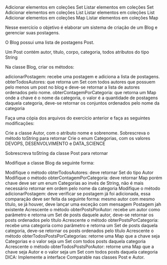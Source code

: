 Adicionar elementos em coleções Set
Listar elementos em coleções Set
Adicionar elementos em coleções List
Listar elementos em coleções List
Adicionar elementos em coleções Map
Listar elementos em coleções Map

Nesse exercício o objetivo é elaborar um sistema de criação de um Blog e gerenciar suas postagens.

O Blog possui uma lista de postagens Post.

Um Post contém autor, titulo, corpo, categoria, todos atributos do tipo String

Na classe Blog, criar os métodos:

adicionarPostagem: recebe uma postagem e adiciona a lista de postagens.
obterTodosAutores: que retorna um Set com todos autores que possuem pelo menos um post no blog e deve-se retornar a lista de autores ordenados pelo nome.
obterContagemPorCategoria: que retorna um Map onde a chave é o nome da categoria, o valor é a quantidade de postagens daquela categoria, deve-se retornar os conjuntos ordenados pelo nome da categoria


Faça uma cópia dos arquivos do exercício anterior e faça as seguintes modificações:

Crie a classe Autor, com o atributo nome e sobrenome. Sobrescreva o método toString para retornar <nome> <sobrenome>
Crie o enum Categorias, com os valores DEVOPS, DESENVOLVIMENTO e DATA_SCIENCE

Sobrescreva toString da classe Post para retornar <titulo>

Modifique a classe Blog da seguinte forma:

Modifique o método obterTodosAutores: deve retornar Set do tipo Autor
Modifique o método obterContagemPorCategoria: deve retornar Map porém chave deve ser um enum Categorias ao invés de String, não é mais necessário retornar em ordem pelo nome da categoria
Modifique o método adicionarPostagem: deve verificar se postagem já foi adicionada, essa comparação deve ser feita da seguinte forma: mesmo autor com mesmo título, se já houver, deve lançar uma exceção com mensagem Postagem jah existente
Acrescente o método obterPostsPorAutor: recebe um autor como parâmetro e retorna um Set de posts daquele autor, deve-se retornar os posts ordenados pelo título
Acrescente o método obterPostsPorCategoria: recebe uma categoria como parâmetro e retorna um Set de posts daquela categoria, deve-se retornar os posts ordenados pelo título
Acrescente o método obterTodosPostsPorCategorias: retorne uma Map que a chave seja Categorias e o valor seja um Set com todos posts daquela categoria
Acrescente o método obterTodosPostsPorAutor: retorne uma Map que a chave seja Autor e o valor seja um Set com todos posts daquela categoria
DICA: Implemente a interface Comparable nas classes Post e Autor.

